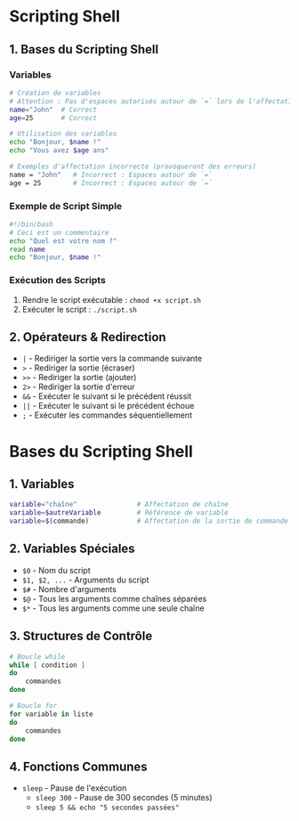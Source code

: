 # Scripting Shell

## 1. Bases du Scripting Shell

### Variables

```bash
# Création de variables
# Attention : Pas d'espaces autorisés autour de `=` lors de l'affectation
name="John"  # Correct
age=25       # Correct

# Utilisation des variables
echo "Bonjour, $name !"
echo "Vous avez $age ans"

# Exemples d'affectation incorrecte (provoqueront des erreurs)
name = "John"   # Incorrect : Espaces autour de `=`
age = 25        # Incorrect : Espaces autour de `=`
```

### Exemple de Script Simple

```bash
#!/bin/bash
# Ceci est un commentaire
echo "Quel est votre nom ?"
read name
echo "Bonjour, $name !"
```

### Exécution des Scripts

1. Rendre le script exécutable : `chmod +x script.sh`
2. Exécuter le script : `./script.sh`

## 2. Opérateurs & Redirection

- `|` - Rediriger la sortie vers la commande suivante
- `>` - Rediriger la sortie (écraser)
- `>>` - Rediriger la sortie (ajouter)
- `2>` - Rediriger la sortie d'erreur
- `&&` - Exécuter le suivant si le précédent réussit
- `||` - Exécuter le suivant si le précédent échoue
- `;` - Exécuter les commandes séquentiellement

# Bases du Scripting Shell

## 1. Variables

```bash
variable="chaîne"               # Affectation de chaîne
variable=$autreVariable         # Référence de variable
variable=$(commande)            # Affectation de la sortie de commande
```

## 2. Variables Spéciales

- `$0` - Nom du script
- `$1, $2, ...` - Arguments du script
- `$#` - Nombre d'arguments
- `$@` - Tous les arguments comme chaînes séparées
- `$*` - Tous les arguments comme une seule chaîne

## 3. Structures de Contrôle

```bash
# Boucle while
while [ condition ]
do
    commandes
done

# Boucle for
for variable in liste
do
    commandes
done
```

## 4. Fonctions Communes

- `sleep` - Pause de l'exécution
  - `sleep 300` - Pause de 300 secondes (5 minutes)
  - `sleep 5 && echo "5 secondes passées"`
